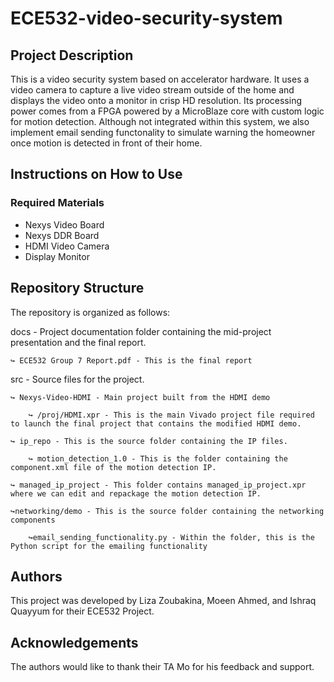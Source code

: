 # ECE532-video-security-system

## Project Description
This is a video security system based on accelerator hardware. It uses a video camera to capture a live video stream outside of the home and displays the video onto a monitor in crisp HD resolution. Its processing power comes from a FPGA powered by a MicroBlaze core with custom logic for motion detection. Although not integrated within this system, we also implement email sending functonality to simulate warning the homeowner once motion is detected in front of their home.

## Instructions on How to Use
### Required Materials
- Nexys Video Board
- Nexys DDR Board
- HDMI Video Camera
- Display Monitor

## Repository Structure
The repository is organized as follows:

docs - Project documentation folder containing the mid-project presentation and the final report.

	↪ ECE532 Group 7 Report.pdf - This is the final report
  
src - Source files for the project.

	↪ Nexys-Video-HDMI - Main project built from the HDMI demo

		↪ /proj/HDMI.xpr - This is the main Vivado project file required to launch the final project that contains the modified HDMI demo.

	↪ ip_repo - This is the source folder containing the IP files.

		↪ motion_detection_1.0 - This is the folder containing the component.xml file of the motion detection IP.

	↪ managed_ip_project - This folder contains managed_ip_project.xpr where we can edit and repackage the motion detection IP.
	
	↪networking/demo - This is the source folder containing the networking components
	
		↪email_sending_functionality.py - Within the folder, this is the Python script for the emailing functionality

## Authors
This project was developed by Liza Zoubakina, Moeen Ahmed, and Ishraq Quayyum for their ECE532 Project.

## Acknowledgements
The authors would like to thank their TA Mo for his feedback and support.

